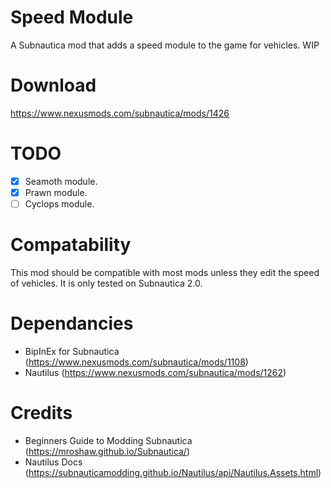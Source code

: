 # Speed Module
A Subnautica mod that adds a speed module to the game for vehicles. WIP

# Download
https://www.nexusmods.com/subnautica/mods/1426

# TODO
- [x] Seamoth module.
- [x] Prawn module.
- [ ] Cyclops module.

# Compatability
This mod should be compatible with most mods unless they edit the speed of vehicles.  It is only tested on Subnautica 2.0.

# Dependancies
 * BipInEx for Subnautica (https://www.nexusmods.com/subnautica/mods/1108)
 * Nautilus (https://www.nexusmods.com/subnautica/mods/1262)

# Credits
 * Beginners Guide to Modding Subnautica (https://mroshaw.github.io/Subnautica/)
 * Nautilus Docs (https://subnauticamodding.github.io/Nautilus/api/Nautilus.Assets.html)
